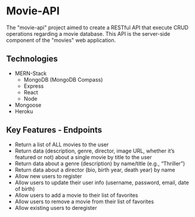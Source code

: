 # Movie-API
The "movie-api" project aimed to create a RESTful API that execute CRUD operations regarding a movie database. 
This API is the server-side component of the "movies" web application.

## Technologies
- MERN-Stack
    - MongoDB (MongoDB Compass)
    - Express 
    - React
    - Node
- Mongoose
- Heroku

## Key Features - Endpoints
- Return a list of ALL movies to the user
- Return data (description, genre, director, image URL, whether it’s featured or not) about a single movie by title to the user
- Return data about a genre (description) by name/title (e.g., “Thriller”)
- Return data about a director (bio, birth year, death year) by name
- Allow new users to register
- Allow users to update their user info (username, password, email, date of birth)
- Allow users to add a movie to their list of favorites
- Allow users to remove a movie from their list of favorites
- Allow existing users to deregister
